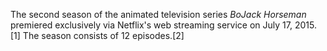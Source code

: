 The second season of the animated television series _BoJack Horseman_ premiered exclusively via Netflix's web streaming service on July 17, 2015.[1] The season consists of 12 episodes.[2]

